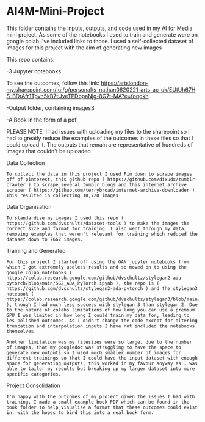 # AI4M-Mini-Project
 
 This folder contains the inputs, outputs, and code used in my AI for Media mini project. As some of the notebooks I used to train and generate were on google colab I've included links to those. I used a self-collected dataset of images for this project with the aim of generating new images

This repo contains:

-3 Jupyter notebooks
    
To see the outcomes, follow this link: https://artslondon-my.sharepoint.com/:u:/g/personal/s_nathan0620221_arts_ac_uk/EUtUh67HS-BDrAfr1Tpvn5kB7tUveTPDbpaNjg-8G7t-MA?e=foqdkh

-Output folder, containing imagesS
    
-A Book in the form of a pdf

PLEASE NOTE: I had issues with uploading my files to the sharepoint so I had to greatly reduce the examples of the outcomes in these files so that I could upload it. The outputs that remain are representative of hundreds of images that couldn't be uploaded

Data Collection

    To collect the data in this project I used Pin down to scrape images off of pinterest, this github repo ( https://github.com/dixudx/tumblr-crawler ) to scrape several tumblr blogs and this internet archive scraper ( https://github.com/terrybroad/internet-archive-downloader ). This resulted in collecting 10,728 images
Data Organisation

    To standardise my images I used this repo ( https://github.com/dvschultz/dataset-tools ) to make the images the correct size and format for training. I also went through my data, removing examples that weren't relevant for training which reduced the dataset down to 7662 images.
Training and Generated

    For this project I started off using the GAN jupyter notebooks from which I got extremely useless results and so moved on to using the google colab notebooks ( https://colab.research.google.com/github/dvschultz/stylegan2-ada-pytorch/blob/main/SG2_ADA_PyTorch.ipynb ), the repo is ( https://github.com/dvschultz/stylegan2-ada-pytorch ) and the stylegan3 notebook ( https://colab.research.google.com/github/dvschultz/stylegan3/blob/main/SG3.ipynb ), though I had much less success with stylegan 3 than stylegan 2. Due to the nature of colabs limitations of how long you can use a premium GPU I was limited in how long I could train my data for, leading to les polished outcomes. As I didn't change the code except for altering truncation and interpolation inputs I have not included the notebooks themselves.
    
    Another limitation was my filesizes were so large, due to the number of images, that my googledoc was struggling to have the space to generate new outputs so I used much smaller number of images for different trainings so that I could have the input dataset with enough space for generating outputs, this worked in my favour anyway as I was able to tailor my results but breaking up my larger dataset into more specific categories. 
    
Project Consolidation

    I'm happy with the outcomes of my project given the issues I had with training, I made a small example book PDF which can be found in the book folder to help visualise a format that these outcomes could exist in, with the hopes to bind this into a real book form. 
